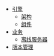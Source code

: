 - [引擎](/docs/xengine/README.md)
  - [架构](/docs/xengine/arch/xengine-应用架构.md)
  - [组件](/docs/xengine/modules/modules.md)
- [业务](/docs/business/business.md)
  - [离线服务器](/docs/business/离线服务器.md)
- [版本管理](/docs/versionlize/引擎与组件版本管理.md)

<ul class="nav-href">
</ul>

<div class="github">
	<a href="//github.com/zk4/x-engine-docs/docs" target="_blank">
	</a>
</div>
